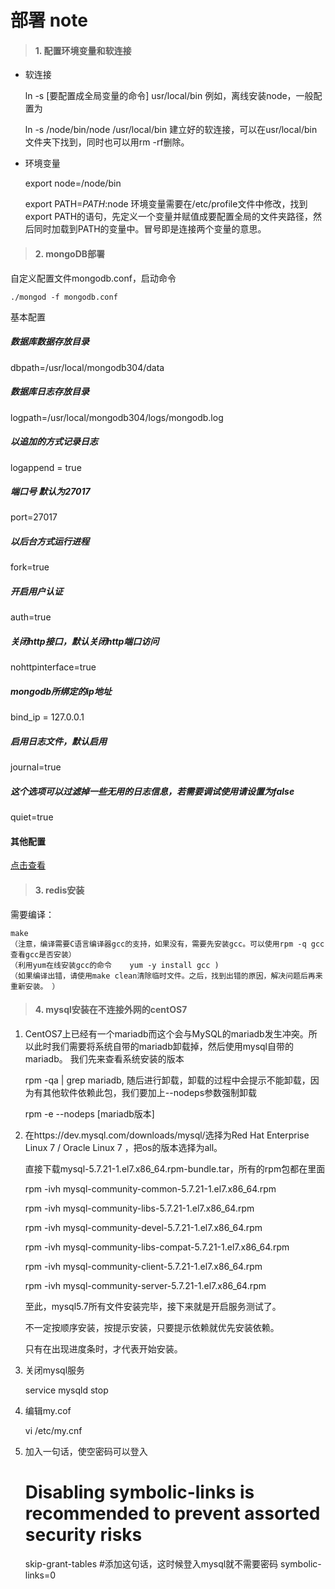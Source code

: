部署 note
===========================
> #### 1. 配置环境变量和软连接
+ 软连接


    ln -s [要配置成全局变量的命令] usr/local/bin
例如，离线安装node，一般配置为

    ln -s /node/bin/node /usr/local/bin
建立好的软连接，可以在usr/local/bin文件夹下找到，同时也可以用rm -rf删除。
+ 环境变量


    export node=/node/bin
    
    export PATH=$PATH:$node
环境变量需要在/etc/profile文件中修改，找到export&nbsp;PATH的语句，先定义一个变量并赋值成要配置全局的文件夹路径，然后同时加载到PATH的变量中。冒号即是连接两个变量的意思。
> #### 2. mongoDB部署
自定义配置文件mongodb.conf，启动命令

    ./mongod -f mongodb.conf
基本配置

##### 数据库数据存放目录

dbpath=/usr/local/mongodb304/data
##### 数据库日志存放目录
logpath=/usr/local/mongodb304/logs/mongodb.log 
##### 以追加的方式记录日志
logappend = true
##### 端口号 默认为27017
port=27017 
##### 以后台方式运行进程
fork=true 
##### 开启用户认证
auth=true
##### 关闭http接口，默认关闭http端口访问
nohttpinterface=true
##### mongodb所绑定的ip地址
bind_ip = 127.0.0.1 
##### 启用日志文件，默认启用
journal=true 
##### 这个选项可以过滤掉一些无用的日志信息，若需要调试使用请设置为false
quiet=true 

#### 其他配置
<a href='https://www.cnblogs.com/xuange306/p/6074078.html'>点击查看</a>

> #### 3. redis安装

需要编译：

    make        
    （注意，编译需要C语言编译器gcc的支持，如果没有，需要先安装gcc。可以使用rpm -q gcc查看gcc是否安装）
    （利用yum在线安装gcc的命令    yum -y install gcc )
    （如果编译出错，请使用make clean清除临时文件。之后，找到出错的原因，解决问题后再来重新安装。 ）

> #### 4. mysql安装在不连接外网的centOS7 

1. CentOS7上已经有一个mariadb而这个会与MySQL的mariadb发生冲突。所以此时我们需要将系统自带的mariadb卸载掉，然后使用mysql自带的mariadb。
我们先来查看系统安装的版本

    
    rpm -qa | grep mariadb,
随后进行卸载，卸载的过程中会提示不能卸载，因为有其他软件依赖此包，我们要加上--nodeps参数强制卸载

    rpm -e --nodeps [mariadb版本]
2. 在https://dev.mysql.com/downloads/mysql/选择为Red Hat Enterprise Linux 7 / Oracle Linux 7 ，把os的版本选择为all。 
   
   直接下载mysql-5.7.21-1.el7.x86_64.rpm-bundle.tar，所有的rpm包都在里面
   
   rpm -ivh mysql-community-common-5.7.21-1.el7.x86_64.rpm
   
   rpm -ivh mysql-community-libs-5.7.21-1.el7.x86_64.rpm
   
   rpm -ivh mysql-community-devel-5.7.21-1.el7.x86_64.rpm
   
   rpm -ivh mysql-community-libs-compat-5.7.21-1.el7.x86_64.rpm
   
   rpm -ivh mysql-community-client-5.7.21-1.el7.x86_64.rpm
   
   rpm -ivh mysql-community-server-5.7.21-1.el7.x86_64.rpm
   
   至此，mysql5.7所有文件安装完毕，接下来就是开启服务测试了。 
   
   不一定按顺序安装，按提示安装，只要提示依赖就优先安装依赖。
   
   只有在出现进度条时，才代表开始安装。
   
3. 关闭mysql服务


    service mysqld stop
4. 编辑my.cof


    vi /etc/my.cnf
5. 加入一句话，使空密码可以登入


   # Disabling symbolic-links is recommended to prevent assorted security risks
   skip-grant-tables     #添加这句话，这时候登入mysql就不需要密码
   symbolic-links=0
   


